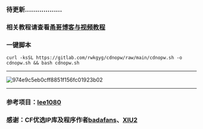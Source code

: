 ### 待更新………………

### 相关教程请查看[甬哥博客与视频教程](https://ygkkk.blogspot.com/2023/09/openwrt-cdnip.html)

### 一键脚本
```
curl -ksSL https://gitlab.com/rwkgyg/cdnopw/raw/main/cdnopw.sh -o cdnopw.sh && bash cdnopw.sh
```

--------------------------------------
![974e9c5eb0cff8851f156fc01923b02](https://github.com/yonggekkk/openwrt-ddns-cdnip/assets/121604513/ae935278-f55e-4c29-9433-d848888413f8)


----------------------------------------
### 参考项目：[lee1080](https://github.com/lee1080/CloudflareSpeedTestDDNS)

### 感谢：CF优选IP库及程序作者[badafans](https://github.com/badafans/Cloudflare-IP-SpeedTest)、[XIU2](https://github.com/XIU2/CloudflareSpeedTest)
